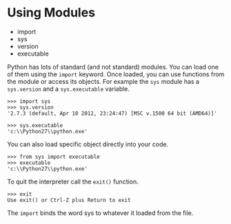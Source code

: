 # Using Modules

* import
* sys
* version
* executable


Python has lots of standard (and not standard) modules. You can load one of them using the
`import` keyword. Once loaded, you can use functions from the module
or access its objects. For example the `sys` module has a `sys.version`
and a `sys.executable` variable.



```
>>> import sys
>>> sys.version
'2.7.3 (default, Apr 10 2012, 23:24:47) [MSC v.1500 64 bit (AMD64)]'
```

```
>>> sys.executable
'c:\\Python27\\python.exe'
```

You can also load specific object directly into your code.


```
>>> from sys import executable
>>> executable
'c:\\Python27\\python.exe'
```


To quit the interpreter call the `exit()` function.



```
>>> exit
Use exit() or Ctrl-Z plus Return to exit
```


The `import` binds the word sys to whatever it loaded from the file.

